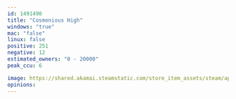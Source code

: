 ```yaml
---
id: 1491490
title: "Cosmonious High"
windows: "true"
mac: "false"
linux: false
positive: 251
negative: 12
estimated_owners: "0 - 20000"
peak_ccu: 6

image: https://shared.akamai.steamstatic.com/store_item_assets/steam/apps/1491490/header.jpg?t=1678806928
opinions:
---
```

